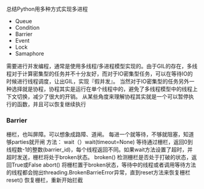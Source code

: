 总结Python用多种方式实现多进程 
- Queue 
- Condition 
- Barrier   
- Event
- Lock 
- Samaphore 

需要进行并发编程，通常是使用多线程/多进程模型实现的。由于GIL的存在，多线程对于计算密集型的任务并不十分友好，而对于IO密集型任务，可以在等待IO的时候进行线程调度，让出GIL，实现『假并发』。
当然对于IO密集型的任务另外一种选择就是协程，协程其实是运行在单个线程中的，避免了多线程模型中的线程上下文切换，减少了很大的开销。
从某些角度来理解协程其实就是一个可以暂停执行的函数，并且可以恢复继续执行

### Barrier  
栅栏，也叫屏障。可以想象成路障、道闸。 
每进一个就等待，不够就阻塞，知道够parties就开闸 
方法：
wait（）wait(timeout=None) 等待通过栅栏，返回0到线程数-1的整数(barrier_id)，每个线程返回不同。如果wait方法设置了超时，并超时发送，栅栏将处于broken状态。
broken() 检测栅栏是否处于打破的状态，返回True或False
abort()  将栅栏置于broken状态，等待中的线程或者调用等待方法的线程都会抛出threading.BrokenBarrieError异常，直到reset方法来恢复栅栏
reset()   恢复栅栏，重新开始拦截
